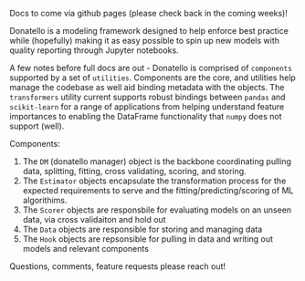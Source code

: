 Docs to come via github pages (please check back in the coming weeks)!

Donatello is a modeling framework designed to help enforce best practice while (hopefully) making it as easy possible to spin up new models with quality reporting through Jupyter notebooks.

A few notes before full docs are out - 
Donatello is comprised of `components` supported by a set of `utilities`. Components are the core, and utilities help manage the codebase as well aid binding metadata with the objects. The `transformers` utility current supports robust bindings between `pandas` and `scikit-learn` for a range of applications from helping understand feature importances to enabling the DataFrame functionality that `numpy` does not support (well).
  
  Components:
  
  1. The `DM` (donatello manager) object is  the backbone coordinating pulling data, splitting, fitting, cross validating, scoring, and storing. 
  2. The `Estimator` objects encapsulate the transformation process for the expected requirements to serve and the fitting/predicting/scoring of ML algorithims. 
  3. The `Scorer` objects are responsbile for evaluating models on an unseen data, via cross validaiton and hold out
  4. The `Data` objects are responsible for storing and managing data
  5. The `Hook` objects are repsonsible for pulling in data and writing out models and relevant components

Questions, comments, feature requests please reach out!
